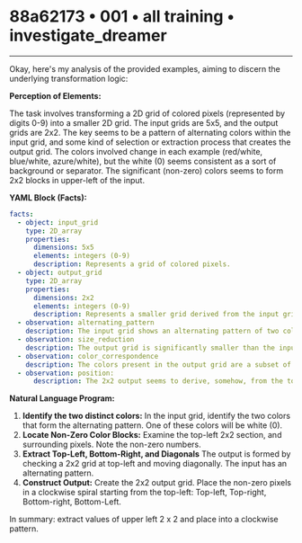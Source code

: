 # 88a62173 • 001 • all training • investigate_dreamer

---
Okay, here's my analysis of the provided examples, aiming to discern the underlying transformation logic:

**Perception of Elements:**

The task involves transforming a 2D grid of colored pixels (represented by digits 0-9) into a smaller 2D grid. The input grids are 5x5, and the output grids are 2x2.  The key seems to be a pattern of alternating colors within the input grid, and some kind of selection or extraction process that creates the output grid. The colors involved change in each example (red/white, blue/white, azure/white), but the white (0) seems consistent as a sort of background or separator. The significant (non-zero) colors seems to form 2x2 blocks in upper-left of the input.

**YAML Block (Facts):**



```yaml
facts:
  - object: input_grid
    type: 2D_array
    properties:
      dimensions: 5x5
      elements: integers (0-9)
      description: Represents a grid of colored pixels.
  - object: output_grid
    type: 2D_array
    properties:
      dimensions: 2x2
      elements: integers (0-9)
      description: Represents a smaller grid derived from the input grid.
  - observation: alternating_pattern
    description: The input grid shows an alternating pattern of two colors, one of which is always white (0). The non-zero pixels alternate positions in the input grid
  - observation: size_reduction
    description: The output grid is significantly smaller than the input grid (2x2 vs. 5x5).
  - observation: color_correspondence
    description: The colors present in the output grid are a subset of the colors in the input grid.
  - observation: position:
      description: The 2x2 output seems to derive, somehow, from the top-left region, although it is not a direct copy
```



**Natural Language Program:**

1. **Identify the two distinct colors:**  In the input grid, identify the two colors that form the alternating pattern. One of these colors will be white (0).
2. **Locate Non-Zero Color Blocks:** Examine the top-left 2x2 section, and surrounding pixels. Note the non-zero numbers.
3. **Extract Top-Left, Bottom-Right, and Diagonals** The output is formed by checking a 2x2 grid at top-left and moving diagonally. The input has an alternating pattern.
4. **Construct Output:** Create the 2x2 output grid. Place the non-zero pixels in a clockwise spiral starting from the top-left: Top-left, Top-right, Bottom-right, Bottom-Left.

In summary: extract values of upper left 2 x 2 and place into a clockwise pattern.

